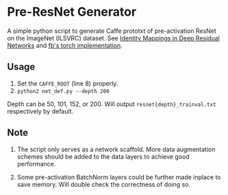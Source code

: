 # Pre-ResNet Generator
A simple python script to generate Caffe prototxt of pre-activation ResNet on the ImageNet (ILSVRC) dataset. See [Identity Mappings in Deep Residual Networks](https://arxiv.org/abs/1603.05027) and [fb's torch implementation](https://github.com/facebook/fb.resnet.torch/blob/master/models/preresnet.lua).

## Usage

1. Set the `CAFFE_ROOT` (line 8) properly.
2. `python2 net_def.py --depth 200`

Depth can be 50, 101, 152, or 200. Will output `resnet{depth}_trainval.txt` respectively by default.

## Note

1. The script only serves as a network scaffold. More data augmentation schemes should be added to the data layers to achieve good performance.

2. Some pre-activation BatchNorm layers could be further made inplace to save memory. Will double check the correctness of doing so.